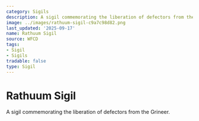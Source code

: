 ```yaml
---
category: Sigils
description: A sigil commemorating the liberation of defectors from the Grineer.
image: ../images/rathuum-sigil-c9a7c98d82.png
last_updated: '2025-09-17'
name: Rathuum Sigil
source: WFCD
tags:
- Sigil
- Sigils
tradable: false
type: Sigil
---
```


# Rathuum Sigil

A sigil commemorating the liberation of defectors from the Grineer.


